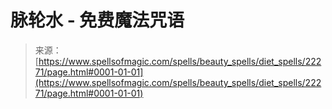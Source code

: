 <!--yml

category: 未分类

date: 2024-06-12 19:06:26

-->

# 脉轮水 - 免费魔法咒语

> 来源：[https://www.spellsofmagic.com/spells/beauty_spells/diet_spells/22271/page.html#0001-01-01](https://www.spellsofmagic.com/spells/beauty_spells/diet_spells/22271/page.html#0001-01-01)
